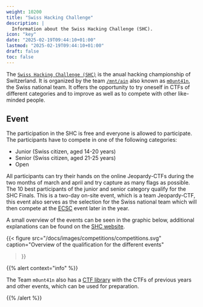 ```yaml
---
weight: 10200
title: "Swiss Hacking Challenge"
description: |
  Information about the Swiss Hacking Challenge (SHC).
icon: "key"
date: "2025-02-19T09:44:10+01:00"
lastmod: "2025-02-19T09:44:10+01:00"
draft: false
toc: false
---
```


The [`Swiss Hacking Challenge (SHC)`][shc] is the anual hacking championship of
Switzerland. It is organized by the team [`/mnt/ain`][m0unt41n] also known as
[`m0unt41n`][m0unt41n], the Swiss national team. It offers the opportunity to
try oneself in CTFs of different categories and to improve as well as to compete
with other like-minded people.

## Event

The participation in the SHC is free and everyone is allowed to participate.
The participants have to compete in one of the following categories:

- Junior (Swiss citizen, aged 14-20 years)
- Senior (Swiss citizen, aged 21-25 years)
- Open

All participants can try their hands on the online Jeopardy-CTFs during the two
months of march and april and try capture as many flags as possible.  
The 10 best participants of the junior and senior category qualify for the SHC
Finals. This is a two-day on-site event, which is a team Jeopardy-CTF, this
event also serves as the selection for the Swiss national team which will then
compete at the [ECSC][ecsc] event later in the year.

A small overview of the events can be seen in the graphic below, additional
explanations can be found on the [SHC website][shc-competitions].

{{< figure
  src="/docs/images/competitions/competitions.svg"
  caption="Overview of the qualification for the different events"
>}}

{{% alert context="info" %}}

The Team `m0unt41n` also has a [CTF library][m0unt41n-library] with the CTFs of
previous years and other events, which can be used for preparation.

{{% /alert %}}

[shc]: https://swiss-hacking-challenge.ch/
[shc-competitions]: https://swiss-hacking-challenge.ch/competitions
[m0unt41n]: https://ctftime.org/team/152367
[m0unt41n-library]: https://library.m0unt41n.ch/
[ecsc]: https://ecsc.eu/

